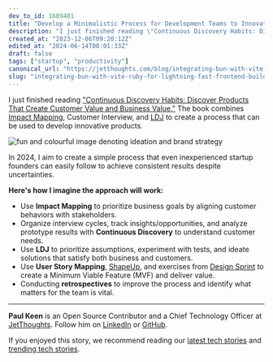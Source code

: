 ```yaml
---
dev_to_id: 1689481
title: "Develop a Minimalistic Process for Development Teams to Innovate"
description: "I just finished reading \"Continuous Discovery Habits: Discover Products That Create Customer Value..."
created_at: "2023-12-06T09:20:12Z"
edited_at: "2024-06-14T08:01:33Z"
draft: false
tags: ["startup", "productivity"]
canonical_url: "https://jetthoughts.com/blog/integrating-bun-with-vite-ruby-for-lightning-fast-frontend-builds-startup-productivity/"
slug: "integrating-bun-with-vite-ruby-for-lightning-fast-frontend-builds-startup-productivity"
---
```

I just finished reading ["Continuous Discovery Habits: Discover Products That Create Customer Value and Business Value."](https://www.goodreads.com/book/show/58046715-continuous-discovery-habits?ref=rae_0) The book combines [Impact Mapping](https://www.impactmapping.org/), Customer Interview, and [LDJ](https://go.ajsmart.com/ldj) to create a process that can be used to develop innovative products.

![fun and colourful image denoting ideation and brand strategy](https://dev-to-uploads.s3.amazonaws.com/uploads/articles/0fe0bpvocn92rsukz87i.png)

In 2024, I aim to create a simple process that even inexperienced startup founders can easily follow to achieve consistent results despite uncertainties.

**Here's how I imagine the approach will work:**

- Use **Impact Mapping** to prioritize business goals by aligning customer behaviors with stakeholders.
- Organize interview cycles, track insights/opportunities, and analyze prototype results with **Continuous Discovery** to understand customer needs.
- Use **LDJ** to prioritize assumptions, experiment with tests, and ideate solutions that satisfy both business and customers.
- Use **User Story Mapping**, [ShapeUp](https://basecamp.com/shapeup), and exercises from [Design Sprint](https://www.ajsmart.com/how-to-design-sprint) to create a Minimum Viable Feature (MVF) and deliver value.
- Conducting **retrospectives** to improve the process and identify what matters for the team is vital.

---

**Paul Keen** is an Open Source Contributor and a Chief Technology Officer at [JetThoughts](https://www.jetthoughts.com). Follow him on [LinkedIn](https://www.linkedin.com/in/paul-keen/) or [GitHub](https://github.com/pftg).

If you enjoyed this story, we recommend reading our [latest tech stories](https://jtway.co/latest) and [trending tech stories](https://jtway.co/trending).
